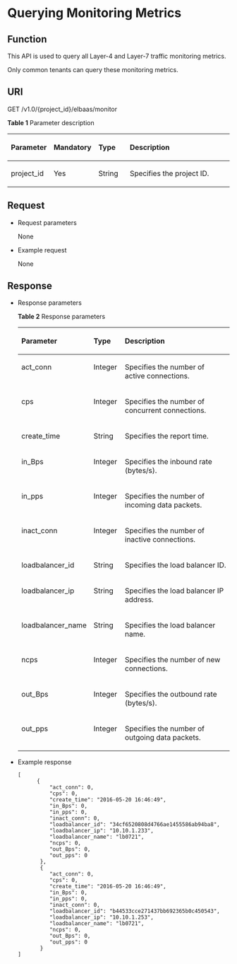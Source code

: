 # Querying Monitoring Metrics<a name="EN-US_TOPIC_0096561528"></a>

## Function<a name="en-us_topic_0078894912_section3721136181744"></a>

This API is used to query all Layer-4 and Layer-7 traffic monitoring metrics.

Only common tenants can query these monitoring metrics.

## URI<a name="en-us_topic_0078894912_section13632893181751"></a>

GET /v1.0/\{project\_id\}/elbaas/monitor

**Table  1**  Parameter description

<a name="en-us_topic_0078894912_table60560348181313"></a>
<table><thead align="left"><tr id="en-us_topic_0078894912_row48803910181313"><th class="cellrowborder" valign="top" width="14.000000000000002%" id="mcps1.2.5.1.1"><p id="en-us_topic_0078894912_p60802653181313"><a name="en-us_topic_0078894912_p60802653181313"></a><a name="en-us_topic_0078894912_p60802653181313"></a>Parameter</p>
</th>
<th class="cellrowborder" valign="top" width="14.000000000000002%" id="mcps1.2.5.1.2"><p id="en-us_topic_0078894912_p26067889181313"><a name="en-us_topic_0078894912_p26067889181313"></a><a name="en-us_topic_0078894912_p26067889181313"></a><strong id="en-us_topic_0078894912_b842352706192244"><a name="en-us_topic_0078894912_b842352706192244"></a><a name="en-us_topic_0078894912_b842352706192244"></a>Mandatory</strong></p>
</th>
<th class="cellrowborder" valign="top" width="15%" id="mcps1.2.5.1.3"><p id="en-us_topic_0078894912_p18965123823512"><a name="en-us_topic_0078894912_p18965123823512"></a><a name="en-us_topic_0078894912_p18965123823512"></a><strong id="en-us_topic_0078894912_b84235270615453"><a name="en-us_topic_0078894912_b84235270615453"></a><a name="en-us_topic_0078894912_b84235270615453"></a>Type</strong></p>
</th>
<th class="cellrowborder" valign="top" width="56.99999999999999%" id="mcps1.2.5.1.4"><p id="en-us_topic_0078894912_p31124265181313"><a name="en-us_topic_0078894912_p31124265181313"></a><a name="en-us_topic_0078894912_p31124265181313"></a>Description</p>
</th>
</tr>
</thead>
<tbody><tr id="en-us_topic_0078894912_row38037550181313"><td class="cellrowborder" valign="top" width="14.000000000000002%" headers="mcps1.2.5.1.1 "><p id="en-us_topic_0078894912_p101243509202"><a name="en-us_topic_0078894912_p101243509202"></a><a name="en-us_topic_0078894912_p101243509202"></a>project_id</p>
</td>
<td class="cellrowborder" valign="top" width="14.000000000000002%" headers="mcps1.2.5.1.2 "><p id="en-us_topic_0078894912_p53611261181313"><a name="en-us_topic_0078894912_p53611261181313"></a><a name="en-us_topic_0078894912_p53611261181313"></a>Yes</p>
</td>
<td class="cellrowborder" valign="top" width="15%" headers="mcps1.2.5.1.3 "><p id="en-us_topic_0078894912_p2965203833517"><a name="en-us_topic_0078894912_p2965203833517"></a><a name="en-us_topic_0078894912_p2965203833517"></a>String</p>
</td>
<td class="cellrowborder" valign="top" width="56.99999999999999%" headers="mcps1.2.5.1.4 "><p id="en-us_topic_0078894912_p47544855181313"><a name="en-us_topic_0078894912_p47544855181313"></a><a name="en-us_topic_0078894912_p47544855181313"></a>Specifies the project ID.</p>
</td>
</tr>
</tbody>
</table>

## Request<a name="en-us_topic_0078894912_section162044416434"></a>

-   Request parameters

    None


-   Example request

    None


## Response<a name="en-us_topic_0078894912_section4588471118184"></a>

-   Response parameters

    **Table  2**  Response parameters

    <a name="en-us_topic_0078894912_table62283620181930"></a>
    <table><thead align="left"><tr id="en-us_topic_0078894912_row31440513181930"><th class="cellrowborder" valign="top" width="16%" id="mcps1.2.4.1.1"><p id="en-us_topic_0078894912_p63653606181930"><a name="en-us_topic_0078894912_p63653606181930"></a><a name="en-us_topic_0078894912_p63653606181930"></a>Parameter</p>
    </th>
    <th class="cellrowborder" valign="top" width="15%" id="mcps1.2.4.1.2"><p id="en-us_topic_0078894912_p55668476181930"><a name="en-us_topic_0078894912_p55668476181930"></a><a name="en-us_topic_0078894912_p55668476181930"></a><strong id="b876476925"><a name="b876476925"></a><a name="b876476925"></a>Type</strong></p>
    </th>
    <th class="cellrowborder" valign="top" width="69%" id="mcps1.2.4.1.3"><p id="en-us_topic_0078894912_p12852714181930"><a name="en-us_topic_0078894912_p12852714181930"></a><a name="en-us_topic_0078894912_p12852714181930"></a>Description</p>
    </th>
    </tr>
    </thead>
    <tbody><tr id="en-us_topic_0078894912_row34436953181930"><td class="cellrowborder" valign="top" width="16%" headers="mcps1.2.4.1.1 "><p id="en-us_topic_0078894912_p37929841181930"><a name="en-us_topic_0078894912_p37929841181930"></a><a name="en-us_topic_0078894912_p37929841181930"></a>act_conn</p>
    </td>
    <td class="cellrowborder" valign="top" width="15%" headers="mcps1.2.4.1.2 "><p id="en-us_topic_0078894912_p52418265181930"><a name="en-us_topic_0078894912_p52418265181930"></a><a name="en-us_topic_0078894912_p52418265181930"></a>Integer</p>
    </td>
    <td class="cellrowborder" valign="top" width="69%" headers="mcps1.2.4.1.3 "><p id="en-us_topic_0078894912_p24401955171535"><a name="en-us_topic_0078894912_p24401955171535"></a><a name="en-us_topic_0078894912_p24401955171535"></a>Specifies the number of active connections.</p>
    </td>
    </tr>
    <tr id="en-us_topic_0078894912_row27971718181930"><td class="cellrowborder" valign="top" width="16%" headers="mcps1.2.4.1.1 "><p id="en-us_topic_0078894912_p51116686181930"><a name="en-us_topic_0078894912_p51116686181930"></a><a name="en-us_topic_0078894912_p51116686181930"></a>cps</p>
    </td>
    <td class="cellrowborder" valign="top" width="15%" headers="mcps1.2.4.1.2 "><p id="en-us_topic_0078894912_p46810915181930"><a name="en-us_topic_0078894912_p46810915181930"></a><a name="en-us_topic_0078894912_p46810915181930"></a>Integer</p>
    </td>
    <td class="cellrowborder" valign="top" width="69%" headers="mcps1.2.4.1.3 "><p id="en-us_topic_0078894912_p4755129171545"><a name="en-us_topic_0078894912_p4755129171545"></a><a name="en-us_topic_0078894912_p4755129171545"></a>Specifies the number of concurrent connections.</p>
    </td>
    </tr>
    <tr id="en-us_topic_0078894912_row33854352181930"><td class="cellrowborder" valign="top" width="16%" headers="mcps1.2.4.1.1 "><p id="en-us_topic_0078894912_p57847971181930"><a name="en-us_topic_0078894912_p57847971181930"></a><a name="en-us_topic_0078894912_p57847971181930"></a>create_time</p>
    </td>
    <td class="cellrowborder" valign="top" width="15%" headers="mcps1.2.4.1.2 "><p id="en-us_topic_0078894912_p55174046181930"><a name="en-us_topic_0078894912_p55174046181930"></a><a name="en-us_topic_0078894912_p55174046181930"></a>String</p>
    </td>
    <td class="cellrowborder" valign="top" width="69%" headers="mcps1.2.4.1.3 "><p id="en-us_topic_0078894912_p39912746181930"><a name="en-us_topic_0078894912_p39912746181930"></a><a name="en-us_topic_0078894912_p39912746181930"></a>Specifies the report time.</p>
    </td>
    </tr>
    <tr id="en-us_topic_0078894912_row23670398181930"><td class="cellrowborder" valign="top" width="16%" headers="mcps1.2.4.1.1 "><p id="en-us_topic_0078894912_p38254053181930"><a name="en-us_topic_0078894912_p38254053181930"></a><a name="en-us_topic_0078894912_p38254053181930"></a>in_Bps</p>
    </td>
    <td class="cellrowborder" valign="top" width="15%" headers="mcps1.2.4.1.2 "><p id="en-us_topic_0078894912_p11570609181930"><a name="en-us_topic_0078894912_p11570609181930"></a><a name="en-us_topic_0078894912_p11570609181930"></a>Integer</p>
    </td>
    <td class="cellrowborder" valign="top" width="69%" headers="mcps1.2.4.1.3 "><p id="en-us_topic_0078894912_p64804170181930"><a name="en-us_topic_0078894912_p64804170181930"></a><a name="en-us_topic_0078894912_p64804170181930"></a>Specifies the inbound rate (bytes/s).</p>
    </td>
    </tr>
    <tr id="en-us_topic_0078894912_row46366623181930"><td class="cellrowborder" valign="top" width="16%" headers="mcps1.2.4.1.1 "><p id="en-us_topic_0078894912_p64708949181930"><a name="en-us_topic_0078894912_p64708949181930"></a><a name="en-us_topic_0078894912_p64708949181930"></a>in_pps</p>
    </td>
    <td class="cellrowborder" valign="top" width="15%" headers="mcps1.2.4.1.2 "><p id="en-us_topic_0078894912_p6933516181930"><a name="en-us_topic_0078894912_p6933516181930"></a><a name="en-us_topic_0078894912_p6933516181930"></a>Integer</p>
    </td>
    <td class="cellrowborder" valign="top" width="69%" headers="mcps1.2.4.1.3 "><p id="en-us_topic_0078894912_p24743915181930"><a name="en-us_topic_0078894912_p24743915181930"></a><a name="en-us_topic_0078894912_p24743915181930"></a>Specifies the number of incoming data packets.</p>
    </td>
    </tr>
    <tr id="en-us_topic_0078894912_row21368650181930"><td class="cellrowborder" valign="top" width="16%" headers="mcps1.2.4.1.1 "><p id="en-us_topic_0078894912_p53139065181930"><a name="en-us_topic_0078894912_p53139065181930"></a><a name="en-us_topic_0078894912_p53139065181930"></a>inact_conn</p>
    </td>
    <td class="cellrowborder" valign="top" width="15%" headers="mcps1.2.4.1.2 "><p id="en-us_topic_0078894912_p9296997181930"><a name="en-us_topic_0078894912_p9296997181930"></a><a name="en-us_topic_0078894912_p9296997181930"></a>Integer</p>
    </td>
    <td class="cellrowborder" valign="top" width="69%" headers="mcps1.2.4.1.3 "><p id="en-us_topic_0078894912_p14859253181930"><a name="en-us_topic_0078894912_p14859253181930"></a><a name="en-us_topic_0078894912_p14859253181930"></a>Specifies the number of inactive connections.</p>
    </td>
    </tr>
    <tr id="en-us_topic_0078894912_row66624414181930"><td class="cellrowborder" valign="top" width="16%" headers="mcps1.2.4.1.1 "><p id="en-us_topic_0078894912_p27868448181930"><a name="en-us_topic_0078894912_p27868448181930"></a><a name="en-us_topic_0078894912_p27868448181930"></a>loadbalancer_id</p>
    </td>
    <td class="cellrowborder" valign="top" width="15%" headers="mcps1.2.4.1.2 "><p id="en-us_topic_0078894912_p42751802181930"><a name="en-us_topic_0078894912_p42751802181930"></a><a name="en-us_topic_0078894912_p42751802181930"></a>String</p>
    </td>
    <td class="cellrowborder" valign="top" width="69%" headers="mcps1.2.4.1.3 "><p id="en-us_topic_0078894912_p40343957181930"><a name="en-us_topic_0078894912_p40343957181930"></a><a name="en-us_topic_0078894912_p40343957181930"></a>Specifies the load balancer ID.</p>
    </td>
    </tr>
    <tr id="en-us_topic_0078894912_row27551298181930"><td class="cellrowborder" valign="top" width="16%" headers="mcps1.2.4.1.1 "><p id="en-us_topic_0078894912_p17062689181930"><a name="en-us_topic_0078894912_p17062689181930"></a><a name="en-us_topic_0078894912_p17062689181930"></a>loadbalancer_ip</p>
    </td>
    <td class="cellrowborder" valign="top" width="15%" headers="mcps1.2.4.1.2 "><p id="en-us_topic_0078894912_p39900564181930"><a name="en-us_topic_0078894912_p39900564181930"></a><a name="en-us_topic_0078894912_p39900564181930"></a>String</p>
    </td>
    <td class="cellrowborder" valign="top" width="69%" headers="mcps1.2.4.1.3 "><p id="en-us_topic_0078894912_p10720260181930"><a name="en-us_topic_0078894912_p10720260181930"></a><a name="en-us_topic_0078894912_p10720260181930"></a>Specifies the load balancer IP address.</p>
    </td>
    </tr>
    <tr id="en-us_topic_0078894912_row29373478181930"><td class="cellrowborder" valign="top" width="16%" headers="mcps1.2.4.1.1 "><p id="en-us_topic_0078894912_p30441499181930"><a name="en-us_topic_0078894912_p30441499181930"></a><a name="en-us_topic_0078894912_p30441499181930"></a>loadbalancer_name</p>
    </td>
    <td class="cellrowborder" valign="top" width="15%" headers="mcps1.2.4.1.2 "><p id="en-us_topic_0078894912_p49842369181930"><a name="en-us_topic_0078894912_p49842369181930"></a><a name="en-us_topic_0078894912_p49842369181930"></a>String</p>
    </td>
    <td class="cellrowborder" valign="top" width="69%" headers="mcps1.2.4.1.3 "><p id="en-us_topic_0078894912_p10700095181930"><a name="en-us_topic_0078894912_p10700095181930"></a><a name="en-us_topic_0078894912_p10700095181930"></a>Specifies the load balancer name.</p>
    </td>
    </tr>
    <tr id="en-us_topic_0078894912_row29191999181930"><td class="cellrowborder" valign="top" width="16%" headers="mcps1.2.4.1.1 "><p id="en-us_topic_0078894912_p15741750181930"><a name="en-us_topic_0078894912_p15741750181930"></a><a name="en-us_topic_0078894912_p15741750181930"></a>ncps</p>
    </td>
    <td class="cellrowborder" valign="top" width="15%" headers="mcps1.2.4.1.2 "><p id="en-us_topic_0078894912_p13336181930"><a name="en-us_topic_0078894912_p13336181930"></a><a name="en-us_topic_0078894912_p13336181930"></a>Integer</p>
    </td>
    <td class="cellrowborder" valign="top" width="69%" headers="mcps1.2.4.1.3 "><p id="en-us_topic_0078894912_p1080271181930"><a name="en-us_topic_0078894912_p1080271181930"></a><a name="en-us_topic_0078894912_p1080271181930"></a>Specifies the number of new connections.</p>
    </td>
    </tr>
    <tr id="en-us_topic_0078894912_row9722446181930"><td class="cellrowborder" valign="top" width="16%" headers="mcps1.2.4.1.1 "><p id="en-us_topic_0078894912_p49320671181930"><a name="en-us_topic_0078894912_p49320671181930"></a><a name="en-us_topic_0078894912_p49320671181930"></a>out_Bps</p>
    </td>
    <td class="cellrowborder" valign="top" width="15%" headers="mcps1.2.4.1.2 "><p id="en-us_topic_0078894912_p35551416181930"><a name="en-us_topic_0078894912_p35551416181930"></a><a name="en-us_topic_0078894912_p35551416181930"></a>Integer</p>
    </td>
    <td class="cellrowborder" valign="top" width="69%" headers="mcps1.2.4.1.3 "><p id="en-us_topic_0078894912_p61092482181930"><a name="en-us_topic_0078894912_p61092482181930"></a><a name="en-us_topic_0078894912_p61092482181930"></a>Specifies the outbound rate (bytes/s).</p>
    </td>
    </tr>
    <tr id="en-us_topic_0078894912_row12961433181930"><td class="cellrowborder" valign="top" width="16%" headers="mcps1.2.4.1.1 "><p id="en-us_topic_0078894912_p43243151181930"><a name="en-us_topic_0078894912_p43243151181930"></a><a name="en-us_topic_0078894912_p43243151181930"></a>out_pps</p>
    </td>
    <td class="cellrowborder" valign="top" width="15%" headers="mcps1.2.4.1.2 "><p id="en-us_topic_0078894912_p13034313181930"><a name="en-us_topic_0078894912_p13034313181930"></a><a name="en-us_topic_0078894912_p13034313181930"></a>Integer</p>
    </td>
    <td class="cellrowborder" valign="top" width="69%" headers="mcps1.2.4.1.3 "><p id="en-us_topic_0078894912_p49146415181930"><a name="en-us_topic_0078894912_p49146415181930"></a><a name="en-us_topic_0078894912_p49146415181930"></a>Specifies the number of outgoing data packets.</p>
    </td>
    </tr>
    </tbody>
    </table>


-   Example response

    ```
    [ 
          { 
              "act_conn": 0,
              "cps": 0,
              "create_time": "2016-05-20 16:46:49",
              "in_Bps": 0,
              "in_pps": 0,
              "inact_conn": 0,
              "loadbalancer_id": "34cf6520808d4766ae1455586ab94ba8",
              "loadbalancer_ip": "10.10.1.233",
              "loadbalancer_name": "lb0721",
              "ncps": 0,
              "out_Bps": 0,
              "out_pps": 0
           },
           {
              "act_conn": 0,
              "cps": 0,
              "create_time": "2016-05-20 16:46:49",
              "in_Bps": 0,
              "in_pps": 0,
              "inact_conn": 0,
              "loadbalancer_id": "b44533cce271437bb692365b0c450543",
              "loadbalancer_ip": "10.10.1.253",
              "loadbalancer_name": "lb0721",
              "ncps": 0,
              "out_Bps": 0,
              "out_pps": 0
           }
    ]
    ```


